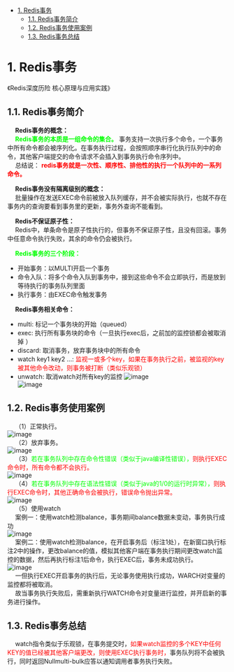 

<!-- TOC -->

- [1. Redis事务](#1-redis事务)
    - [1.1. Redis事务简介](#11-redis事务简介)
    - [1.2. Redis事务使用案例](#12-redis事务使用案例)
    - [1.3. Redis事务总结](#13-redis事务总结)

<!-- /TOC -->

# 1. Redis事务  

<!-- 
不支持原子性的 Redis 事务也敢叫事务？ 
https://mp.weixin.qq.com/s/v2Ob6gZjmoJW1cEKb1Om0Q
-->

《Redis深度历险 核心原理与应用实践》  

## 1.1. Redis事务简介  
&emsp; **Redis事务的概念：**   
&emsp; **<font color = "lime">Redis事务的本质是一组命令的集合。</font>** 事务支持一次执行多个命令，一个事务中所有命令都会被序列化。在事务执行过程，会按照顺序串行化执行队列中的命令，其他客户端提交的命令请求不会插入到事务执行命令序列中。   
&emsp; 总结说： **<font color = "red">redis事务就是一次性、顺序性、排他性的执行一个队列中的一系列命令。</font>**　　

&emsp; **Redis事务没有隔离级别的概念：**  
&emsp; 批量操作在发送EXEC命令前被放入队列缓存，并不会被实际执行，也就不存在事务内的查询要看到事务里的更新，事务外查询不能看到。  

&emsp; **Redis不保证原子性：**  
&emsp; Redis中，单条命令是原子性执行的，但事务不保证原子性，且没有回滚。事务中任意命令执行失败，其余的命令仍会被执行。  

&emsp; **<font color = "lime">Redis事务的三个阶段：</font>**  

* 开始事务：以MULTI开启一个事务   
* 命令入队：将多个命令入队到事务中，接到这些命令不会立即执行，而是放到等待执行的事务队列里面    
* 执行事务：由EXEC命令触发事务  

&emsp; **Redis事务相关命令：**  

* multi: 标记一个事务块的开始（queued）
* exec: 执行所有事务块的命令（一旦执行exec后，之前加的监控锁都会被取消掉 ）　
* discard: 取消事务，放弃事务块中的所有命令
* watch key1 key2 ...: <font color = "red">监视一或多个key，如果在事务执行之前，被监视的key被其他命令改动，则事务被打断（类似乐观锁）</font>
* unwatch: 取消watch对所有key的监控
![image](https://gitee.com/wt1814/pic-host/raw/master/images/microService/Redis/redis-98.png)  
![image](https://gitee.com/wt1814/pic-host/raw/master/images/microService/Redis/redis-99.png)  

## 1.2. Redis事务使用案例  
&emsp; （1）正常执行。  
![image](https://gitee.com/wt1814/pic-host/raw/master/images/microService/Redis/redis-91.png)  
&emsp; （2）放弃事务。  
![image](https://gitee.com/wt1814/pic-host/raw/master/images/microService/Redis/redis-92.png)  
&emsp; （3）<font color = "lime">若在事务队列中存在命令性错误（类似于java编译性错误），</font><font color = "red">则执行EXEC命令时，所有命令都不会执行。</font>  
![image](https://gitee.com/wt1814/pic-host/raw/master/images/microService/Redis/redis-93.png)  
&emsp; （4）<font color = "lime">若在事务队列中存在语法性错误（类似于java的1/0的运行时异常），</font><font color = "red">则执行EXEC命令时，其他正确命令会被执行，错误命令抛出异常。</font>  
![image](https://gitee.com/wt1814/pic-host/raw/master/images/microService/Redis/redis-94.png)  
&emsp; （5）使用watch  
&emsp; 案例一：使用watch检测balance，事务期间balance数据未变动，事务执行成功  
![image](https://gitee.com/wt1814/pic-host/raw/master/images/microService/Redis/redis-95.png)  
&emsp; 案例二：使用watch检测balance，在开启事务后（标注1处），在新窗口执行标注2中的操作，更改balance的值，模拟其他客户端在事务执行期间更改watch监控的数据，然后再执行标注1后命令，执行EXEC后，事务未成功执行。  
![image](https://gitee.com/wt1814/pic-host/raw/master/images/microService/Redis/redis-96.png)  
&emsp; 一但执行EXEC开启事务的执行后，无论事务使用执行成功，WARCH对变量的监控都将被取消。  
&emsp; 故当事务执行失败后，需重新执行WATCH命令对变量进行监控，并开启新的事务进行操作。  


## 1.3. Redis事务总结  
&emsp; watch指令类似于乐观锁，在事务提交时，<font color = "red">如果watch监控的多个KEY中任何KEY的值已经被其他客户端更改，则使用EXEC执行事务时，</font>事务队列将不会被执行，同时返回Nullmulti-bulk应答以通知调用者事务执行失败。  


<!-- 
&emsp; Redis 的事务有两个特点：  
1. 按进入队列的顺序执行。  
2. 不会受到其他客户端的请求影响。  

1.1. Redis事务的使用  
&emsp; Redis 的事务涉及到四个命令：multi（开启事务），exec（执行事务），discard （取消事务），watch（监视）。  
1. 使用Multi命令表示开启一个事务；  
![image](https://gitee.com/wt1814/pic-host/raw/master/images/microService/Redis/redis-36.png)  
2. 开启一个事务过后中间输入的所有命令都不会被立即执行，而是被加入到队列中缓存起来，当收到Exec命令的时候Redis服务会按入队顺序依次执行命令。  
&emsp; 在multi命令后输入的命令不会被立即执行，而是被加入的队列中，并且加入成功redis会返回QUEUED，表示加入队列成功，如果这里的命令输入错误了，或者命令参数不对，Redis会返回ERR 如下图，并且此次事务无法继续执行了。这里需要注意的是在 Redis 2.6.5 版本后是会取消事务的执行，但是在 2.6.5 之前Redis是会执行所有成功加入队列的命令。详细信息可以看官方文档。  
![image](https://gitee.com/wt1814/pic-host/raw/master/images/microService/Redis/redis-37.png)  
3. 输入exec命令后会依次执行加入到队列中的命令。  

1.2. Redis事务中的错误  

1. 在Redis的事务中，命令在加入队列的时候如果出错，那么此次事务是会被取消执行的。这种错误在执行exec命令前Redis服务就可以探测到。  
2. 在 Redis 事务中还有一种错误，那就是所有命令都加入队列成功了，但是在执行exec命令的过程中出现了错误，这种错误 Redis 是无法提前探测到的，那么这种情况下 Redis 的事务是怎么处理的呢？  
![image](https://gitee.com/wt1814/pic-host/raw/master/images/microService/Redis/redis-38.png)  
&emsp; 上面测试的过程是先通过命令get a获取a的值为 5，然后开启一个事务，在事务中执行两个动作，第一个是自增a的值，另一个是通过命令hset a b 3来设置a中b的值，可以看到这里a的类型是字符串，但是第二个命令也成功的加入到了队列，Redis并没有报错。但是最后在执行exec命令的时候，第一条命令执行成功了，看到返回结果是6，第二条命令执行失败了，提示的错误信息表示类型不对。  
&emsp; 然后再通过get a命令发现a的值已经被改变了，不再是之前的5了，说明虽然事务失败了但是命令执行的结果并没有回滚！  

&emsp; **<font color = "red">Redis为什么不支持事务回滚？</font>**  
1. 在开发环境中就能避免掉语法错误或者类型不匹配的情况，在生产上是不会出现的；  
2. Redis的内部是简单的快速的，所以不需要支持回滚的能力。  

1.3. Redis的乐观锁Watch  
&emsp; 在 Redis 中提供了一个 watch 命令，它可以为 Redis 事务提供 CAS 乐观锁行为（Check and Set / Compare and Swap），也就是多个线程更新变量的时候，会跟原值做比较，只有它没有被其他线程修 改的情况下，才更新成新的值。  

&emsp; Watch会在事务开始之前盯住1个或多个关键变量。  
&emsp; 当事务执行时，也就是服务器收到了exec指令要顺序执行缓存的事务队列时，Redis会检查关键变量自Watch 之后，是否被修改了。  
&emsp; 如果开启事务之后，至少有一个被监视 key 键在 exec 执行之前被修改了， 那么整个事务都会被取消（key 提前过期除外）。  
&emsp; 可以用 unwatch 取消。  
![image](https://gitee.com/wt1814/pic-host/raw/master/images/microService/Redis/redis-39.png)  
-->



